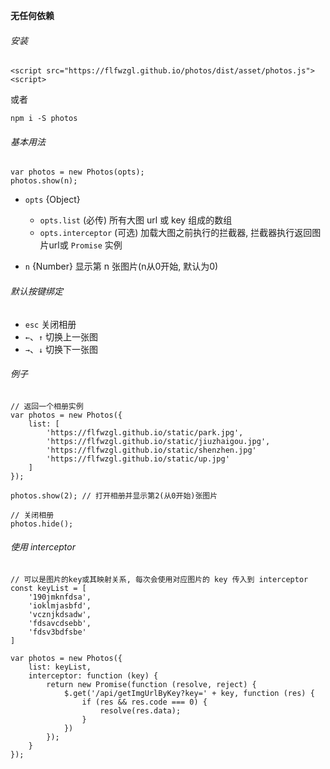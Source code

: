 **无任何依赖**

###### 安装
```
<script src="https://flfwzgl.github.io/photos/dist/asset/photos.js"><script>
```

或者

```
npm i -S photos
```

###### 基本用法
```
var photos = new Photos(opts);
photos.show(n);
```

* `opts` {Object}
	* `opts.list` (必传) 所有大图 url 或 key 组成的数组
	* `opts.interceptor` (可选) 加载大图之前执行的拦截器, 拦截器执行返回图片url或 `Promise` 实例

* `n` {Number} 显示第 n 张图片(n从0开始, 默认为0)


###### 默认按键绑定
* `esc` 关闭相册
* `←`、`↑` 切换上一张图
* `→`、`↓` 切换下一张图


###### 例子
```
// 返回一个相册实例
var photos = new Photos({
	list: [
		'https://flfwzgl.github.io/static/park.jpg',
		'https://flfwzgl.github.io/static/jiuzhaigou.jpg',
		'https://flfwzgl.github.io/static/shenzhen.jpg'
		'https://flfwzgl.github.io/static/up.jpg'
	]
});

photos.show(2);	// 打开相册并显示第2(从0开始)张图片

// 关闭相册
photos.hide();
```


###### 使用 interceptor
```
// 可以是图片的key或其映射关系, 每次会使用对应图片的 key 传入到 interceptor
const keyList = [
	'190jmknfdsa',
	'ioklmjasbfd',
	'vcznjkdsadw',
	'fdsavcdsebb',
	'fdsv3bdfsbe'
]

var photos = new Photos({
	list: keyList,
	interceptor: function (key) {
		return new Promise(function (resolve, reject) {
			$.get('/api/getImgUrlByKey?key=' + key, function (res) {
				if (res && res.code === 0) {
					resolve(res.data);
				}
			})
		});
	}
});
```




